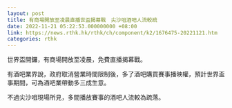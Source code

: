 ```yaml
---
layout: post
title: 有商場開放至凌晨直播世盃揭幕戰　尖沙咀酒吧人流較疏
date: 2022-11-21 05:22:53.000000000 +08:00
link: https://news.rthk.hk/rthk/ch/component/k2/1676475-20221121.htm
categories: rthk
---
```


世界盃開鑼，有商場開放至凌晨，免費直播揭幕戰。

有酒吧業界說，政府取消營業時間限制後，多了酒吧購買賽事播映權，預計世界盃事期間，可為酒吧業帶動多三成生意。

不過尖沙咀現場所見，多間播放賽事的酒吧人流較為疏落。
